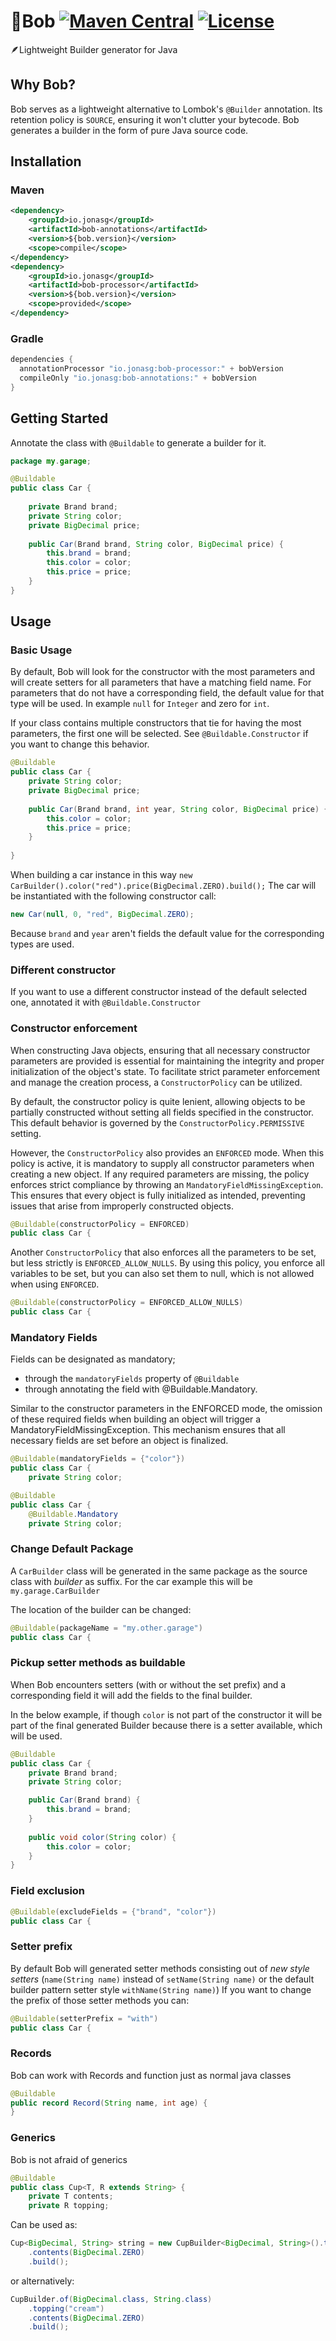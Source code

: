 # 👷‍Bob [![Maven Central](https://img.shields.io/maven-central/v/io.jonasg/bob-annotations.svg)](https://search.maven.org/artifact/io.jonasg/bob-annotations) [![License](https://img.shields.io/github/license/jonas-grgt/bob.svg)](https://opensource.org/licenses/Apache-2.0)


🪶Lightweight Builder generator for Java

## Why Bob?

Bob serves as a lightweight alternative to Lombok's `@Builder` annotation.
Its retention policy is `SOURCE`, ensuring it won't clutter your bytecode.
Bob generates a builder in the form of pure Java source code.

## Installation
### Maven
```xml
<dependency>
    <groupId>io.jonasg</groupId>
    <artifactId>bob-annotations</artifactId>
    <version>${bob.version}</version>
    <scope>compile</scope>
</dependency>
<dependency>
    <groupId>io.jonasg</groupId>
    <artifactId>bob-processor</artifactId>
    <version>${bob.version}</version>
    <scope>provided</scope>
</dependency>
```
### Gradle
```groovy
dependencies {
  annotationProcessor "io.jonasg:bob-processor:" + bobVersion
  compileOnly "io.jonasg:bob-annotations:" + bobVersion
}
```

## Getting Started

Annotate the class with `@Buildable` to generate a builder for it.
    
```java
package my.garage;

@Buildable
public class Car {
	
    private Brand brand;
    private String color;
    private BigDecimal price;
	
    public Car(Brand brand, String color, BigDecimal price) {
        this.brand = brand;
        this.color = color;
        this.price = price;
    }
}
```

## Usage

### Basic Usage

By default,
Bob will look for the constructor with the most parameters
and will create setters for all parameters that have a matching field name. 
For parameters
that do not have a corresponding field, the default value for that type will be used.
In example `null` for `Integer` and zero for `int`.

If your class contains multiple constructors that tie for having the most parameters,
the first one will be selected. 
See `@Buildable.Constructor` if you want to change this behavior.

```java
@Buildable
public class Car {
    private String color;
    private BigDecimal price;
    
    public Car(Brand brand, int year, String color, BigDecimal price) {
        this.color = color;
        this.price = price;
    }
    
}
```

When building a car instance in this way `new CarBuilder().color("red").price(BigDecimal.ZERO).build();`
The car will be instantiated with the following constructor call:

```java
new Car(null, 0, "red", BigDecimal.ZERO);
```

Because `brand` and `year` aren't fields the default value for the corresponding types are used.


### Different constructor

If you want to use a different constructor instead of the default selected one, annotated it with `@Buildable.Constructor`

### Constructor enforcement

When constructing Java objects,
ensuring that all necessary constructor parameters are provided is essential
for maintaining the integrity and proper initialization of the object's state.
To facilitate strict parameter enforcement and manage the creation process,
a `ConstructorPolicy` can be utilized.

By default, the constructor policy is quite lenient,
allowing objects
to be partially constructed without setting all fields specified in the constructor.
This default behavior is governed by the `ConstructorPolicy.PERMISSIVE` setting.

However, the `ConstructorPolicy` also provides an `ENFORCED` mode.
When this policy is active,
it is mandatory to supply all constructor parameters when creating a new object.
If any required parameters are missing,
the policy enforces strict compliance by throwing an `MandatoryFieldMissingException`.
This ensures that every object is fully initialized as intended,
preventing issues that arise from improperly constructed objects.

```java
@Buildable(constructorPolicy = ENFORCED)
public class Car {
```

Another `ConstructorPolicy` that also enforces all the parameters to be set, but less strictly is
`ENFORCED_ALLOW_NULLS`. By using this policy, you enforce all variables to be set, 
but you can also set them to null, which is not allowed when using `ENFORCED`.

```java
@Buildable(constructorPolicy = ENFORCED_ALLOW_NULLS)
public class Car {
```

### Mandatory Fields

Fields can be designated as mandatory;
- through the `mandatoryFields` property of `@Buildable`
- through annotating the field with @Buildable.Mandatory.
 
Similar to the constructor parameters in the ENFORCED mode,
the omission of these required fields when building an object will trigger a MandatoryFieldMissingException.
This mechanism ensures that all necessary fields are set before an object is finalized.

```java
@Buildable(mandatoryFields = {"color"})
public class Car {
    private String color;
```

```java
@Buildable
public class Car {
    @Buildable.Mandatory
    private String color;
```
### Change Default Package
    
A `CarBuilder` class will be generated in the same package as the source class with *builder* as suffix.
For the car example this will be `my.garage.CarBuilder`

The location of the builder can be changed:

```java
@Buildable(packageName = "my.other.garage")
public class Car {
```

### Pickup setter methods as buildable

When Bob encounters setters (with or without the set prefix)
and a corresponding field it will add the fields to the final builder.

In the below example,
if though `color` is not part of the constructor it will be part of the final generated Builder
because there is a setter available, which will be used.

```java
@Buildable
public class Car {
    private Brand brand;
    private String color;

    public Car(Brand brand) {
        this.brand = brand;
    }
	
    public void color(String color) {
        this.color = color;
    }
}
```
            
### Field exclusion

```java
@Buildable(excludeFields = {"brand", "color"})
public class Car {
```

### Setter prefix
      
By default Bob will generated setter methods consisting out of *new style setters* (`name(String name)` instead of `setName(String name)` or the default builder pattern setter style `withName(String name)`)
If you want to change the prefix of those setter methods you can:

```java
@Buildable(setterPrefix = "with")
public class Car {
```

### Records

Bob can work with Records and function just as normal java classes

```java
@Buildable
public record Record(String name, int age) {
}
```

### Generics

Bob is not afraid of generics

```java
@Buildable
public class Cup<T, R extends String> {
    private T contents;
    private R topping;
```

Can be used as:
    
```java
Cup<BigDecimal, String> string = new CupBuilder<BigDecimal, String>().topping("cream")
    .contents(BigDecimal.ZERO)
    .build();
```

or alternatively:

```java
CupBuilder.of(BigDecimal.class, String.class)
    .topping("cream")
    .contents(BigDecimal.ZERO)
    .build();
```

